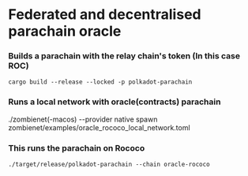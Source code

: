 # Federated and decentralised parachain oracle 
### Builds a parachain with the relay chain's token (In this case ROC)
````
cargo build --release --locked -p polkadot-parachain
````

### Runs a local network with oracle(contracts) parachain
./zombienet(-macos) --provider native spawn zombienet/examples/oracle_rococo_local_network.toml



### This runs the parachain on Rococo
````
./target/release/polkadot-parachain --chain oracle-rococo
````
